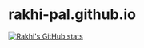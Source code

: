 # rakhi-pal.github.io
[![Rakhi's GitHub stats](https://github-readme-stats.vercel.app/api?username=rakhi-pal)](https://github.com/rakhi-pal/github-readme-stats&show_icons=true&theme=tokyonight)